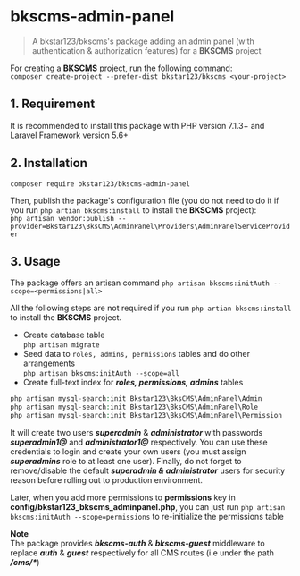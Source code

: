# bkscms-admin-panel

> A bkstar123/bkscms's package adding an admin panel (with authentication & authorization features) for a **BKSCMS** project  

For creating a **BKSCMS** project, run the following command:  
```composer create-project --prefer-dist bkstar123/bkscms <your-project>```  

## 1. Requirement
It is recommended to install this package with PHP version 7.1.3+ and Laravel Framework version 5.6+

## 2. Installation
    composer require bkstar123/bkscms-admin-panel

Then, publish the package's configuration file (you do not need to do it if you run ```php artian bkscms:install``` to install the **BKSCMS** project):    
```php artisan vendor:publish --provider=Bkstar123\BksCMS\AdminPanel\Providers\AdminPanelServiceProvider```  

## 3. Usage

The package offers an artisan command ```php artisan bkscms:initAuth --scope=<permissions|all>```  

All the following steps are not required if you run ```php artian bkscms:install``` to install the **BKSCMS** project.  
- Create database table  
```php artisan migrate```  
- Seed data to ```roles, admins, permissions``` tables and do other arrangements  
```php artisan bkscms:initAuth --scope=all```  
- Create full-text index for ***roles, permissions, admins*** tables  
```php
php artisan mysql-search:init Bkstar123\BksCMS\AdminPanel\Admin
php artisan mysql-search:init Bkstar123\BksCMS\AdminPanel\Role
php artisan mysql-search:init Bkstar123\BksCMS\AdminPanel\Permission
```

It will create two users ***superadmin*** & ***administrator*** with passwords ***superadmin1@*** and ***administrator1@*** respectively. You can use these credentials to login and create your own users (you must assign ***superadmins*** role to at least one user). Finally, do not forget to remove/disable the default ***superadmin & administrator*** users for security reason before rolling out to production environment.  

Later, when you add more permissions to **permissions** key in **config/bkstar123_bkscms_adminpanel.php**, you can just run ```php artisan bkscms:initAuth --scope=permissions``` to re-initialize the permissions table  

**Note**  
The package provides ***bkscms-auth*** & ***bkscms-guest*** middleware to replace ***auth*** & ***guest*** respectively for all CMS routes (i.e under the path ***/cms/\****)  



